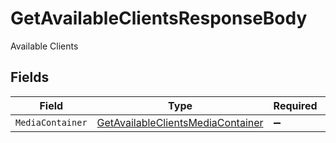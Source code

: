 # GetAvailableClientsResponseBody

Available Clients


## Fields

| Field                                                                                           | Type                                                                                            | Required                                                                                        | Description                                                                                     |
| ----------------------------------------------------------------------------------------------- | ----------------------------------------------------------------------------------------------- | ----------------------------------------------------------------------------------------------- | ----------------------------------------------------------------------------------------------- |
| `MediaContainer`                                                                                | [GetAvailableClientsMediaContainer](../../Models/Requests/GetAvailableClientsMediaContainer.md) | :heavy_minus_sign:                                                                              | N/A                                                                                             |